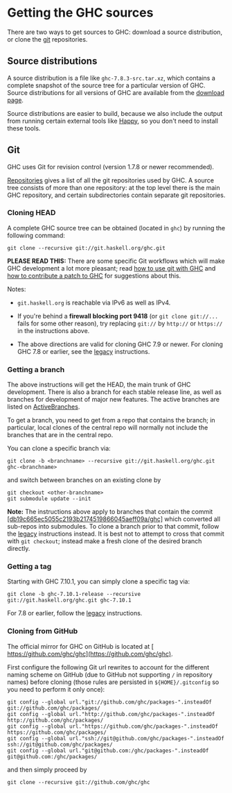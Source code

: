 # Getting the GHC sources


There are two ways to get sources to GHC: download a source distribution, or clone the [ git](http://git-scm.com/) repositories.

## Source distributions


A source distribution is a file like `ghc-7.8.3-src.tar.xz`, which contains a complete snapshot of the source tree for a particular version of GHC. Source distributions for all versions of GHC are available from the [download page](http://www.haskell.org/ghc/download).


Source distributions are easier to build, because we also include the output from running certain external tools like [ Happy](http://haskell.org/happy), so you don't need to install these tools.

## Git


GHC uses Git for revision control (version 1.7.8 or newer recommended).

[Repositories](repositories) gives a list of all the git repositories used by GHC.   A source tree consists of more than one repository: at the top level there is the main GHC repository, and certain subdirectories contain separate git repositories.

### Cloning HEAD


A complete GHC source tree can be obtained (located in `ghc`) by running the following command:

```
git clone --recursive git://git.haskell.org/ghc.git
```

**PLEASE READ THIS:** There are some specific Git workflows which will make GHC development a lot more pleasant; read [how to use git with GHC](working-conventions/git) and [how to contribute a patch to GHC](working-conventions/fixing-bugs) for suggestions about this.


Notes:

- `git.haskell.org` is reachable via IPv6 as well as IPv4.

- If you're behind a **firewall blocking port 9418** (or `git clone git://...` fails for some other reason), try replacing `git://` by `http://` or `https://` in the instructions above.

- The above directions are valid for cloning GHC 7.9 or newer. For cloning GHC 7.8 or earlier, see the [legacy](building/getting-the-sources/legacy) instructions.

### Getting a branch


The above instructions will get the HEAD, the main trunk of GHC development. There is also a branch for each stable release line, as well as branches for development of major new features. The active branches are listed on [ActiveBranches](active-branches).


To get a branch, you need to get from a repo that contains the branch; in particular, local clones of the central repo will normally not include the branches that are in the central repo.


You can clone a specific branch via:

```
git clone -b <branchname> --recursive git://git.haskell.org/ghc.git ghc-<branchname>
```


and switch between branches on an existing clone by

```
git checkout <other-branchname>
git submodule update --init
```

**Note:** The instructions above apply to branches that contain the commit [\[db19c665ec5055c2193b2174519866045aeff09a/ghc\]](/trac/ghc/changeset/db19c665ec5055c2193b2174519866045aeff09a/ghc) which converted all sub-repos into submodules. To clone a branch prior to that commit, follow the [legacy](building/getting-the-sources/legacy) instructions instead. It is best not to attempt to cross that commit with `git checkout`; instead make a fresh clone of the desired branch directly.

### Getting a tag


Starting with GHC 7.10.1, you can simply clone a specific tag via:

```
git clone -b ghc-7.10.1-release --recursive git://git.haskell.org/ghc.git ghc-7.10.1
```


For 7.8 or earlier, follow the [legacy](building/getting-the-sources/legacy) instructions.

### Cloning from GitHub


The official mirror for GHC on GitHub is located at [ https://github.com/ghc/ghc](https://github.com/ghc/ghc).


First configure the following Git url rewrites to account for the different naming scheme on GitHub (due to GitHub not supporting `/` in repository names) before cloning (those rules are persisted in `${HOME}/.gitconfig` so you need to perform it only once):

```
git config --global url."git://github.com/ghc/packages-".insteadOf     git://github.com/ghc/packages/ 
git config --global url."http://github.com/ghc/packages-".insteadOf    http://github.com/ghc/packages/ 
git config --global url."https://github.com/ghc/packages-".insteadOf   https://github.com/ghc/packages/ 
git config --global url."ssh://git@github.com/ghc/packages-".insteadOf ssh://git@github.com/ghc/packages/ 
git config --global url."git@github.com:/ghc/packages-".insteadOf      git@github.com:/ghc/packages/ 
```


and then simply proceed by

```
git clone --recursive git://github.com/ghc/ghc
```